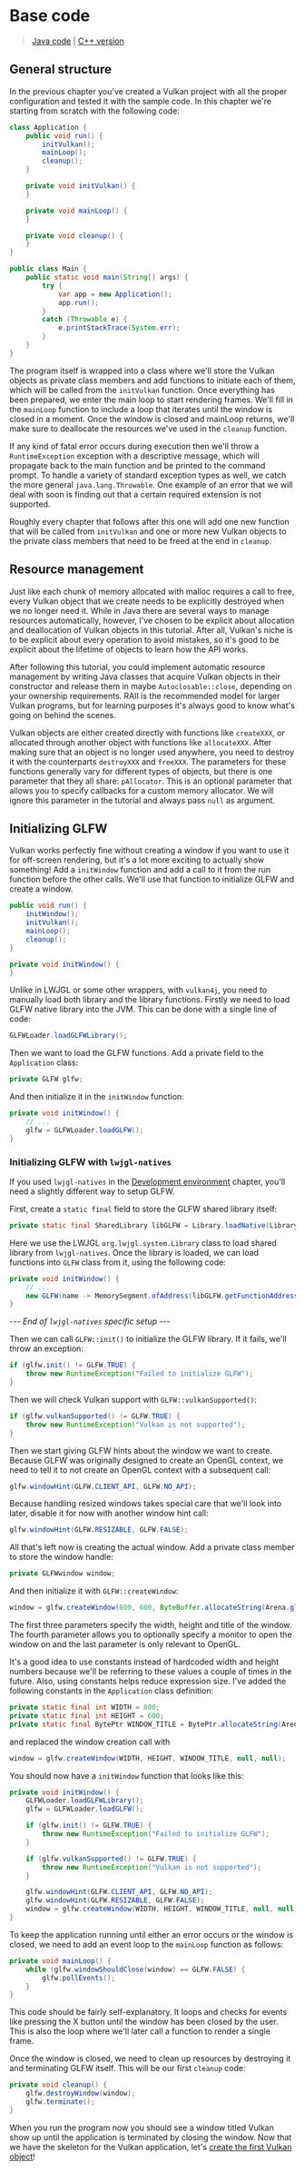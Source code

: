 # Base code

> [Java code](https://github.com/club-doki7/vulkan4j/tree/master/modules/tutorial/src/main/java/tutorial/vulkan/part01/ch00/Main.java) | [C++ version](https://vulkan-tutorial.com/Drawing_a_triangle/Setup/Base_code)

## General structure

In the previous chapter you've created a Vulkan project with all the proper configuration and tested it with the sample code. In this chapter we're starting from scratch with the following code:

```java
class Application {
    public void run() {
        initVulkan();
        mainLoop();
        cleanup();
    }

    private void initVulkan() {
    }

    private void mainLoop() {
    }

    private void cleanup() {
    }
}

public class Main {
    public static void main(String[] args) {
        try {
            var app = new Application();
            app.run();
        }
        catch (Throwable e) {
            e.printStackTrace(System.err);
        }
    }
}
```

The program itself is wrapped into a class where we'll store the Vulkan objects as private class members and add functions to initiate each of them, which will be called from the `initVulkan` function. Once everything has been prepared, we enter the main loop to start rendering frames. We'll fill in the `mainLoop` function to include a loop that iterates until the window is closed in a moment. Once the window is closed and mainLoop returns, we'll make sure to deallocate the resources we've used in the `cleanup` function.

If any kind of fatal error occurs during execution then we'll throw a `RuntimeException` exception with a descriptive message, which will propagate back to the main function and be printed to the command prompt. To handle a variety of standard exception types as well, we catch the more general `java.lang.Throwable`. One example of an error that we will deal with soon is finding out that a certain required extension is not supported.

Roughly every chapter that follows after this one will add one new function that will be called from `initVulkan` and one or more new Vulkan objects to the private class members that need to be freed at the end in `cleanup`.

## Resource management

Just like each chunk of memory allocated with malloc requires a call to free, every Vulkan object that we create needs to be explicitly destroyed when we no longer need it. While in Java there are several ways to manage resources automatically, however, I've chosen to be explicit about allocation and deallocation of Vulkan objects in this tutorial. After all, Vulkan's niche is to be explicit about every operation to avoid mistakes, so it's good to be explicit about the lifetime of objects to learn how the API works. 

After following this tutorial, you could implement automatic resource management by writing Java classes that acquire Vulkan objects in their constructor and release them in maybe `Autoclosable::close`, depending on your ownership requirements. RAII is the recommended model for larger Vulkan programs, but for learning purposes it's always good to know what's going on behind the scenes.

Vulkan objects are either created directly with functions like `createXXX`, or allocated through another object with functions like `allocateXXX`. After making sure that an object is no longer used anywhere, you need to destroy it with the counterparts `destroyXXX` and `freeXXX`. The parameters for these functions generally vary for different types of objects, but there is one parameter that they all share: `pAllocator`. This is an optional parameter that allows you to specify callbacks for a custom memory allocator. We will ignore this parameter in the tutorial and always pass `null` as argument.

## Initializing GLFW

Vulkan works perfectly fine without creating a window if you want to use it for off-screen rendering, but it's a lot more exciting to actually show something! Add a `initWindow` function and add a call to it from the run function before the other calls. We'll use that function to initialize GLFW and create a window.

```java
public void run() {
    initWindow();
    initVulkan();
    mainLoop();
    cleanup();
}

private void initWindow() {
}
```

Unlike in LWJGL or some other wrappers, with `vulkan4j`, you need to manually load both library and the library functions. Firstly we need to load GLFW native library into the JVM. This can be done with a single line of code:

```java
GLFWLoader.loadGLFWLibrary();
```

Then we want to load the GLFW functions. Add a private field to the `Application` class:

```java
private GLFW glfw;
```

And then initialize it in the `initWindow` function:

```java
private void initWindow() {
    // ...
    glfw = GLFWLoader.loadGLFW();
}
```

### Initializing GLFW with `lwjgl-natives`

If you used `lwjgl-natives` in the [Development environment](../development-environment.md) chapter, you'll need a slightly different way to setup GLFW.

First, create a `static final` field to store the GLFW shared library itself:

```java
private static final SharedLibrary libGLFW = Library.loadNative(Library.class, "org.lwjgl.glfw", "glfw", true);
```

Here we use the LWJGL `org.lwjgl.system.Library` class to load shared library from `lwjgl-natives`. Once the library is loaded, we can load functions into `GLFW` class from it, using the following code:

```java
private void initWindow() {
    // ...
    new GLFW(name -> MemorySegment.ofAddress(libGLFW.getFunctionAddress(name)));
}
```

*--- End of `lwjgl-natives` specific setup ---*

Then we can call `GLFW::init()` to initialize the GLFW library. If it fails, we'll throw an exception:

```java
if (glfw.init() != GLFW.TRUE) {
    throw new RuntimeException("Failed to initialize GLFW");
}
```

Then we will check Vulkan support with `GLFW::vulkanSupported()`:

```java
if (glfw.vulkanSupported() != GLFW.TRUE) {
    throw new RuntimeException("Vulkan is not supported");
}
```

Then we start giving GLFW hints about the window we want to create. Because GLFW was originally designed to create an OpenGL context, we need to tell it to not create an OpenGL context with a subsequent call:

```java
glfw.windowHint(GLFW.CLIENT_API, GLFW.NO_API);
```

Because handling resized windows takes special care that we'll look into later, disable it for now with another window hint call:

```java
glfw.windowHint(GLFW.RESIZABLE, GLFW.FALSE);
```

All that's left now is creating the actual window. Add a private class member to store the window handle:

```java
private GLFWwindow window;
``` 

And then initialize it with `GLFW::createWindow`:

```java
window = glfw.createWindow(800, 600, ByteBuffer.allocateString(Arena.global(), "Vulkan"), null, null);
```

The first three parameters specify the width, height and title of the window. The fourth parameter allows you to optionally specify a monitor to open the window on and the last parameter is only relevant to OpenGL.

It's a good idea to use constants instead of hardcoded width and height numbers because we'll be referring to these values a couple of times in the future. Also, using constants helps reduce expression size. I've added the following constants in the `Application` class definition: 

```java
private static final int WIDTH = 800;
private static final int HEIGHT = 600;
private static final BytePtr WINDOW_TITLE = BytePtr.allocateString(Arena.global(), "Vulkan");
```

and replaced the window creation call with

```java
window = glfw.createWindow(WIDTH, HEIGHT, WINDOW_TITLE, null, null);
```

You should now have a `initWindow` function that looks like this:

```java
private void initWindow() {
    GLFWLoader.loadGLFWLibrary();
    glfw = GLFWLoader.loadGLFW();

    if (glfw.init() != GLFW.TRUE) {
        throw new RuntimeException("Failed to initialize GLFW");
    }

    if (glfw.vulkanSupported() != GLFW.TRUE) {
        throw new RuntimeException("Vulkan is not supported");
    }

    glfw.windowHint(GLFW.CLIENT_API, GLFW.NO_API);
    glfw.windowHint(GLFW.RESIZABLE, GLFW.FALSE);
    window = glfw.createWindow(WIDTH, HEIGHT, WINDOW_TITLE, null, null);
}
```

To keep the application running until either an error occurs or the window is closed, we need to add an event loop to the `mainLoop` function as follows:

```java
private void mainLoop() {
    while (glfw.windowShouldClose(window) == GLFW.FALSE) {
        glfw.pollEvents();
    }
}
```

This code should be fairly self-explanatory. It loops and checks for events like pressing the X button until the window has been closed by the user. This is also the loop where we'll later call a function to render a single frame.

Once the window is closed, we need to clean up resources by destroying it and terminating GLFW itself. This will be our first `cleanup` code:

```java
private void cleanup() {
    glfw.destroyWindow(window);
    glfw.terminate();
}
```

When you run the program now you should see a window titled Vulkan show up until the application is terminated by closing the window. Now that we have the skeleton for the Vulkan application, let's [create the first Vulkan object](ch01-instance.md)!
